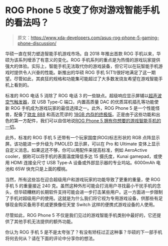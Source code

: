 # ROG Phone 5 改变了你对游戏智能手机的看法吗？

> 原文：<https://www.xda-developers.com/asus-rog-phone-5-gaming-phone-discussion/>

华硕一直在努力塑造智能手机游戏市场。自 2018 年推出首款 ROG 手机以来，华硕为该系列增添了有意义的变化。ROG 手机系列的重点是为热情的游戏玩家提供强大的体验。实际上，智能手机无法取代你的游戏装备，但它可以在玩智能手机游戏时提供令人兴奋的性能。新推出的华硕 ROG 手机 5(T1)很好地满足了这一期望。尽管如此，其疯狂的规格和功能集可能超过了大多数发烧友希望在游戏智能手机上看到的。

标准的 ROG 电话 5 消除了 ROG 电话 3 的一些缺点。超级响应显示屏辅以[超声波空气触发器](https://www.xda-developers.com/asus-rog-phone-5-first-phone-sentons-ultrasonic-game-triggers/)，双 USB Type-C 端口，内置高质量 DAC 的优质耳机插孔等功能使新 ROG 手机成为游戏玩家的最佳选择之一。此外，ROG Phone 5 是一个性能怪兽，配备了[骁龙 888](https://www.xda-developers.com/qualcomm-snapdragon-888-explained-specs-features/) 和高达荒谬的 [18GB 内存的终极版](https://www.xda-developers.com/asus-rog-phone-5-18gb-ram/)。正是由于这些功能和出色的第一方配件，我们可以自信地说[ROG Phone 5 拥有你想要的游戏智能手机的一切](https://www.xda-developers.com/asus-rog-phone-5-review/)。

此外，标准的 ROG 手机 5 还带有一个玩家国度(ROG)标志形状的 RGB 点阵显示屏。该功能进一步升级为 PMOLED 显示屏，可以在 Pro 和 Ultimate 变体上显示自定义消息。如果这还不够，你可以用配件来提高标准，例如 AeroActive cooler，据称可以将手机的表面温度降低多达 15 摄氏度，Kunai gamepad，或使用 HDMI 连接全尺寸 USB Type-A 设备或外部显示器的专业坞站。6000mAh 电池和 65W 快充只是上面的樱桃。

当然，所有这些旨在迎合超级用户和游戏玩家的功能导致了更重的重量，使 ROG 手机 5 的重量接近 240 克。虽然这种外形可能会打消用户寻找最小干扰手机的念头，但华硕糟糕的长期软件支持可能会进一步打击某些用户。这一方面进一步限制了手机对超级用户的使用。这就是为什么我们将它视为专用游戏设备，供那些有足够现金购买备用手机或更换像任天堂 Switch 这样的便携式游戏设备的人使用。

尽管如此，ROG Phone 5 不仅是我们见过的游戏智能手机类别中最好的，它还提供了其他手机无法提供的额外功能。

你认为 ROG 手机 5 是不是太夸张了？有没有矫枉过正这种事？华硕的下一部手机将何去何从？请在下面的评论中分享你的想法。